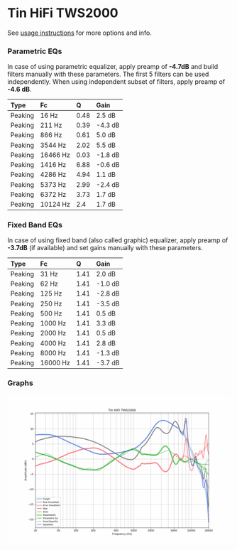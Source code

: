 # Tin HiFi TWS2000
See [usage instructions](https://github.com/jaakkopasanen/AutoEq#usage) for more options and info.

### Parametric EQs
In case of using parametric equalizer, apply preamp of **-4.7dB** and build filters manually
with these parameters. The first 5 filters can be used independently.
When using independent subset of filters, apply preamp of **-4.6 dB**.

| Type    | Fc       |    Q | Gain    |
|:--------|:---------|:-----|:--------|
| Peaking | 16 Hz    | 0.48 | 2.5 dB  |
| Peaking | 211 Hz   | 0.39 | -4.3 dB |
| Peaking | 866 Hz   | 0.61 | 5.0 dB  |
| Peaking | 3544 Hz  | 2.02 | 5.5 dB  |
| Peaking | 16466 Hz | 0.03 | -1.8 dB |
| Peaking | 1416 Hz  | 6.88 | -0.6 dB |
| Peaking | 4286 Hz  | 4.94 | 1.1 dB  |
| Peaking | 5373 Hz  | 2.99 | -2.4 dB |
| Peaking | 6372 Hz  | 3.73 | 1.7 dB  |
| Peaking | 10124 Hz | 2.4  | 1.7 dB  |

### Fixed Band EQs
In case of using fixed band (also called graphic) equalizer, apply preamp of **-3.7dB**
(if available) and set gains manually with these parameters.

| Type    | Fc       |    Q | Gain    |
|:--------|:---------|:-----|:--------|
| Peaking | 31 Hz    | 1.41 | 2.0 dB  |
| Peaking | 62 Hz    | 1.41 | -1.0 dB |
| Peaking | 125 Hz   | 1.41 | -2.8 dB |
| Peaking | 250 Hz   | 1.41 | -3.5 dB |
| Peaking | 500 Hz   | 1.41 | 0.5 dB  |
| Peaking | 1000 Hz  | 1.41 | 3.3 dB  |
| Peaking | 2000 Hz  | 1.41 | 0.5 dB  |
| Peaking | 4000 Hz  | 1.41 | 2.8 dB  |
| Peaking | 8000 Hz  | 1.41 | -1.3 dB |
| Peaking | 16000 Hz | 1.41 | -3.7 dB |

### Graphs
![](./Tin%20HiFi%20TWS2000.png)